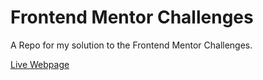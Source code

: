 # Frontend Mentor Challenges

A Repo for my solution to the Frontend Mentor Challenges.

[Live Webpage](https://stackritesh.me/frontendmentor-challenges/)